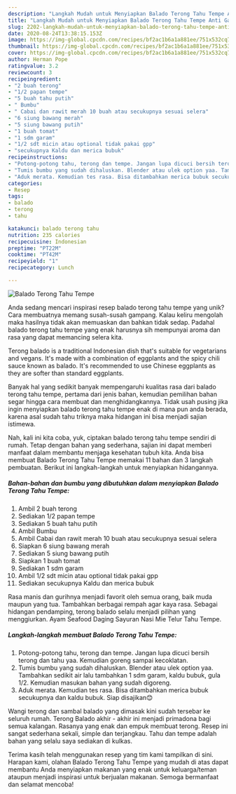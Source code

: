 ```yaml
---
description: "Langkah Mudah untuk Menyiapkan Balado Terong Tahu Tempe Anti Gagal"
title: "Langkah Mudah untuk Menyiapkan Balado Terong Tahu Tempe Anti Gagal"
slug: 2202-langkah-mudah-untuk-menyiapkan-balado-terong-tahu-tempe-anti-gagal
date: 2020-08-24T13:38:15.153Z
image: https://img-global.cpcdn.com/recipes/bf2ac1b6a1a881ee/751x532cq70/balado-terong-tahu-tempe-foto-resep-utama.jpg
thumbnail: https://img-global.cpcdn.com/recipes/bf2ac1b6a1a881ee/751x532cq70/balado-terong-tahu-tempe-foto-resep-utama.jpg
cover: https://img-global.cpcdn.com/recipes/bf2ac1b6a1a881ee/751x532cq70/balado-terong-tahu-tempe-foto-resep-utama.jpg
author: Herman Pope
ratingvalue: 3.2
reviewcount: 3
recipeingredient:
- "2 buah terong"
- "1/2 papan tempe"
- "5 buah tahu putih"
- " Bumbu"
- " Cabai dan rawit merah 10 buah atau secukupnya sesuai selera"
- "6 siung bawang merah"
- "5 siung bawang putih"
- "1 buah tomat"
- "1 sdm garam"
- "1/2 sdt micin atau optional tidak pakai gpp"
- "secukupnya Kaldu dan merica bubuk"
recipeinstructions:
- "Potong-potong tahu, terong dan tempe. Jangan lupa dicuci bersih terong dan tahu yaa. Kemudian goreng sampai kecoklatan."
- "Tumis bumbu yang sudah dihaluskan. Blender atau ulek option yaa. Tambahkan sedikit air lalu tambahkan 1 sdm garam, kaldu bubuk, gula 1/2. Kemudian masukan bahan yang sudah digoreng."
- "Aduk merata. Kemudian tes rasa. Bisa ditambahkan merica bubuk secukupnya dan kaldu bubuk. Siap disajikan😊"
categories:
- Resep
tags:
- balado
- terong
- tahu

katakunci: balado terong tahu 
nutrition: 235 calories
recipecuisine: Indonesian
preptime: "PT22M"
cooktime: "PT42M"
recipeyield: "1"
recipecategory: Lunch

---
```



![Balado Terong Tahu Tempe](https://img-global.cpcdn.com/recipes/bf2ac1b6a1a881ee/751x532cq70/balado-terong-tahu-tempe-foto-resep-utama.jpg)

Anda sedang mencari inspirasi resep balado terong tahu tempe yang unik? Cara membuatnya memang susah-susah gampang. Kalau keliru mengolah maka hasilnya tidak akan memuaskan dan bahkan tidak sedap. Padahal balado terong tahu tempe yang enak harusnya sih mempunyai aroma dan rasa yang dapat memancing selera kita.

Terong balado is a traditional Indonesian dish that&#39;s suitable for vegetarians and vegans. It&#39;s made with a combination of eggplants and the spicy chili sauce known as balado. It&#39;s recommended to use Chinese eggplants as they are softer than standard eggplants.

Banyak hal yang sedikit banyak mempengaruhi kualitas rasa dari balado terong tahu tempe, pertama dari jenis bahan, kemudian pemilihan bahan segar hingga cara membuat dan menghidangkannya. Tidak usah pusing jika ingin menyiapkan balado terong tahu tempe enak di mana pun anda berada, karena asal sudah tahu triknya maka hidangan ini bisa menjadi sajian istimewa.


Nah, kali ini kita coba, yuk, ciptakan balado terong tahu tempe sendiri di rumah. Tetap dengan bahan yang sederhana, sajian ini dapat memberi manfaat dalam membantu menjaga kesehatan tubuh kita. Anda bisa membuat Balado Terong Tahu Tempe memakai 11 bahan dan 3 langkah pembuatan. Berikut ini langkah-langkah untuk menyiapkan hidangannya.

<!--inarticleads1-->

##### Bahan-bahan dan bumbu yang dibutuhkan dalam menyiapkan Balado Terong Tahu Tempe:

1. Ambil 2 buah terong
1. Sediakan 1/2 papan tempe
1. Sediakan 5 buah tahu putih
1. Ambil  Bumbu
1. Ambil  Cabai dan rawit merah 10 buah atau secukupnya sesuai selera
1. Siapkan 6 siung bawang merah
1. Sediakan 5 siung bawang putih
1. Siapkan 1 buah tomat
1. Sediakan 1 sdm garam
1. Ambil 1/2 sdt micin atau optional tidak pakai gpp
1. Sediakan secukupnya Kaldu dan merica bubuk


Rasa manis dan gurihnya menjadi favorit oleh semua orang, baik muda maupun yang tua. Tambahkan berbagai rempah agar kaya rasa. Sebagai hidangan pendamping, terong balado selalu menjadi pilihan yang menggiurkan. Ayam Seafood Daging Sayuran Nasi Mie Telur Tahu Tempe. 

<!--inarticleads2-->

##### Langkah-langkah membuat Balado Terong Tahu Tempe:

1. Potong-potong tahu, terong dan tempe. Jangan lupa dicuci bersih terong dan tahu yaa. Kemudian goreng sampai kecoklatan.
1. Tumis bumbu yang sudah dihaluskan. Blender atau ulek option yaa. Tambahkan sedikit air lalu tambahkan 1 sdm garam, kaldu bubuk, gula 1/2. Kemudian masukan bahan yang sudah digoreng.
1. Aduk merata. Kemudian tes rasa. Bisa ditambahkan merica bubuk secukupnya dan kaldu bubuk. Siap disajikan😊


Wangi terong dan sambal balado yang dimasak kini sudah tersebar ke seluruh rumah. Terong Balado akhir - akhir ini menjadi primadona bagi semua kalangan. Rasanya yang enak dan empuk membuat terong. Resep ini sangat sederhana sekali, simple dan terjangkau. Tahu dan tempe adalah bahan yang selalu saya sediakan di kulkas. 

Terima kasih telah menggunakan resep yang tim kami tampilkan di sini. Harapan kami, olahan Balado Terong Tahu Tempe yang mudah di atas dapat membantu Anda menyiapkan makanan yang enak untuk keluarga/teman ataupun menjadi inspirasi untuk berjualan makanan. Semoga bermanfaat dan selamat mencoba!
